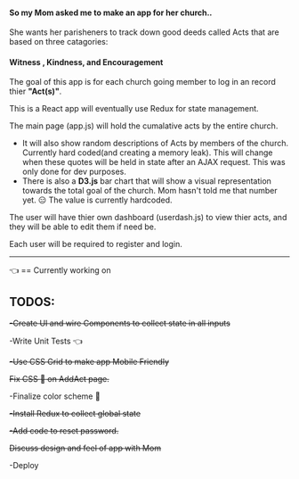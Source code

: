 #### So my Mom asked me to make an app for her church.. 

She wants her parisheners to track down good deeds called Acts that are based on three catagories: 
  #### Witness , Kindness, and Encouragement

The goal of this app is for each church going member to log in an record thier **"Act(s)"**. 

This is a React app will eventually use Redux for state management. 

The main page (app.js) will hold the cumalative acts by the entire church.
 + It will also show random descriptions of Acts by members of the church. Currently hard coded(and creating a memory leak). This will change when these quotes will be held in state after an AJAX request. This was only done for dev purposes. 
 + There is also a **D3.js** bar chart that will show a visual representation towards the total goal of the church. 
 Mom hasn't told me that number yet. :expressionless: The value is currently hardcoded. 

The user will have thier own dashboard (userdash.js) to view thier acts, and they will be able to edit them if need be. 

Each user will be required to register and login. 

---
:point_left: == Currently working on
## TODOS:
  ~~-Create UI and wire Components to collect state in all inputs~~

  -Write Unit Tests :point_left:

  ~~-Use CSS Grid to make app Mobile Friendly~~

  ~~Fix CSS :bug: on AddAct page.~~

  -Finalize color scheme :grimacing:

  ~~-Install Redux to collect global state~~

  ~~-Add code to reset password.~~

  ~~Discuss design and feel of app with Mom~~
  
  -Deploy